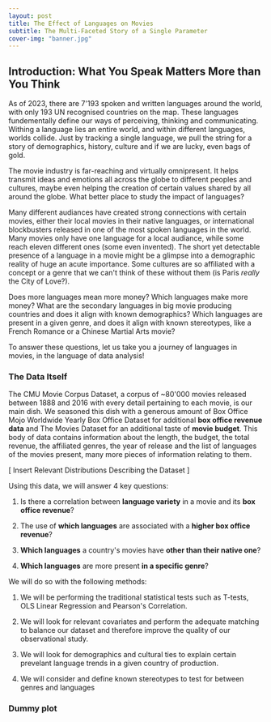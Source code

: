 ```yaml
---
layout: post
title: The Effect of Languages on Movies
subtitle: The Multi-Faceted Story of a Single Parameter
cover-img: "banner.jpg"
---
```


## Introduction: What You Speak Matters More than You Think

As of 2023, there are 7'193 spoken and written languages around the world, with only 193 UN recognised countries on the map. These languages fundementally define our ways of perceiving, thinking and communicating. Withing a language lies an entire world, and within different languages, worlds collide. Just by tracking a single language, we pull the string for a story of demographics, history, culture and if we are lucky, even bags of gold.

The movie industry is far-reaching and virtually omnipresent. It helps transmit ideas and emotions all across the globe to different peoples and cultures, maybe even helping the creation of certain values shared by all around the globe. What better place to study the impact of languages? 

Many different audiances have created strong connections with certain movies, either their local movies in their native languages, or international blockbusters released in one of the most spoken languages in the world. Many movies only have one language for a local audiance, while some reach eleven different ones (some even invented). The short yet detectable presence of a language in a movie might be a glimpse into a demographic reality of huge an acute importance. Some cultures are so affiliated with a concept or a genre that we can't think of these without them (is Paris *really* the City of Love?).

Does more languages mean more money? Which languages make more money? What are the secondary languages in big movie producing countries and does it align with known demographics? Which languages are present in a given genre, and does it align with known stereotypes, like a French Romance or a Chinese Martial Arts movie?

To answer these questions, let us take you a journey of languages in movies, in the language of data analysis!

### The Data Itself

The CMU Movie Corpus Dataset, a corpus of ~80'000 movies released between 1888 and 2016 with every detail pertaining to each movie, is our main dish. We seasoned this dish with a generous amount of Box Office Mojo Worldwide Yearly Box Office Dataset for additional **box office revenue data** and The Movies Dataset for an additional taste of **movie budget**. This body of data contains information about the length, the budget, the total revenue, the affiliated genres, the year of release and the list of languages of the movies present, many more pieces of information relating to them. 

[ Insert Relevant Distributions Describing the Dataset ]

Using this data, we will answer 4 key questions:

1. Is there a correlation between **language variety** in a movie and its **box office revenue**? 

2. The use of **which languages** are associated with a **higher box office revenue**?

3. **Which languages** a country's movies have **other than their native one**?

4. **Which languages** are more present **in a specific genre**?

We will do so with the following methods:

1. We will be performing the traditional statistical tests such as T-tests, OLS Linear Regression and Pearson's Correlation.

2. We will look for relevant covariates and perform the adequate matching to balance our dataset and therefore improve the quality of our observational study.

3. We will look for demographics and cultural ties to explain certain prevelant language trends in a given country of production.

4. We will consider and define known stereotypes to test for between genres and languages

### Dummy plot

<div>                        <script type="text/javascript">window.PlotlyConfig = {MathJaxConfig: 'local'};</script>
        <script charset="utf-8" src="https://cdn.plot.ly/plotly-2.27.0.min.js"></script>                <div id="26de9ef9-658a-463e-b915-f57517a31a6f" class="plotly-graph-div" style="height:100%; width:100%;"></div>            <script type="text/javascript">                                    window.PLOTLYENV=window.PLOTLYENV || {};                                    if (document.getElementById("26de9ef9-658a-463e-b915-f57517a31a6f")) {                    Plotly.newPlot(                        "26de9ef9-658a-463e-b915-f57517a31a6f",                        [{"alignmentgroup":"True","hovertemplate":"index=%{x}\u003cbr\u003ey=%{y}\u003cextra\u003e\u003c\u002fextra\u003e","legendgroup":"","marker":{"color":"#636efa","pattern":{"shape":""}},"name":"","offsetgroup":"","orientation":"v","showlegend":false,"textposition":"auto","x":["Wikipedia movie ID","Freebase_movie_ID","Movie_name","Movie_release_date","Movie_box_office_revenue","Movie_runtime","Movie_languages","Movie_countries","Movie_genres","Movie_languages_clean","Movie_countries_clean","Movie_genres_clean","Movie_release_year","Movie_release_date_datetime","movie_title","movie_revenue","budget","id","release_date"],"xaxis":"x","y":[1.0,1.0,1.0,0.913885613598124,0.1242431870271989,0.7465189915342934,1.0,1.0,1.0,1.0,1.0,1.0,0.913885613598124,0.5173487367681934,0.07998039241663465,0.07998039241663465,0.11996396444138262,0.11996396444138262,0.11996396444138262],"yaxis":"y","type":"bar"}],                        {"template":{"data":{"histogram2dcontour":[{"type":"histogram2dcontour","colorbar":{"outlinewidth":0,"ticks":""},"colorscale":[[0.0,"#0d0887"],[0.1111111111111111,"#46039f"],[0.2222222222222222,"#7201a8"],[0.3333333333333333,"#9c179e"],[0.4444444444444444,"#bd3786"],[0.5555555555555556,"#d8576b"],[0.6666666666666666,"#ed7953"],[0.7777777777777778,"#fb9f3a"],[0.8888888888888888,"#fdca26"],[1.0,"#f0f921"]]}],"choropleth":[{"type":"choropleth","colorbar":{"outlinewidth":0,"ticks":""}}],"histogram2d":[{"type":"histogram2d","colorbar":{"outlinewidth":0,"ticks":""},"colorscale":[[0.0,"#0d0887"],[0.1111111111111111,"#46039f"],[0.2222222222222222,"#7201a8"],[0.3333333333333333,"#9c179e"],[0.4444444444444444,"#bd3786"],[0.5555555555555556,"#d8576b"],[0.6666666666666666,"#ed7953"],[0.7777777777777778,"#fb9f3a"],[0.8888888888888888,"#fdca26"],[1.0,"#f0f921"]]}],"heatmap":[{"type":"heatmap","colorbar":{"outlinewidth":0,"ticks":""},"colorscale":[[0.0,"#0d0887"],[0.1111111111111111,"#46039f"],[0.2222222222222222,"#7201a8"],[0.3333333333333333,"#9c179e"],[0.4444444444444444,"#bd3786"],[0.5555555555555556,"#d8576b"],[0.6666666666666666,"#ed7953"],[0.7777777777777778,"#fb9f3a"],[0.8888888888888888,"#fdca26"],[1.0,"#f0f921"]]}],"heatmapgl":[{"type":"heatmapgl","colorbar":{"outlinewidth":0,"ticks":""},"colorscale":[[0.0,"#0d0887"],[0.1111111111111111,"#46039f"],[0.2222222222222222,"#7201a8"],[0.3333333333333333,"#9c179e"],[0.4444444444444444,"#bd3786"],[0.5555555555555556,"#d8576b"],[0.6666666666666666,"#ed7953"],[0.7777777777777778,"#fb9f3a"],[0.8888888888888888,"#fdca26"],[1.0,"#f0f921"]]}],"contourcarpet":[{"type":"contourcarpet","colorbar":{"outlinewidth":0,"ticks":""}}],"contour":[{"type":"contour","colorbar":{"outlinewidth":0,"ticks":""},"colorscale":[[0.0,"#0d0887"],[0.1111111111111111,"#46039f"],[0.2222222222222222,"#7201a8"],[0.3333333333333333,"#9c179e"],[0.4444444444444444,"#bd3786"],[0.5555555555555556,"#d8576b"],[0.6666666666666666,"#ed7953"],[0.7777777777777778,"#fb9f3a"],[0.8888888888888888,"#fdca26"],[1.0,"#f0f921"]]}],"surface":[{"type":"surface","colorbar":{"outlinewidth":0,"ticks":""},"colorscale":[[0.0,"#0d0887"],[0.1111111111111111,"#46039f"],[0.2222222222222222,"#7201a8"],[0.3333333333333333,"#9c179e"],[0.4444444444444444,"#bd3786"],[0.5555555555555556,"#d8576b"],[0.6666666666666666,"#ed7953"],[0.7777777777777778,"#fb9f3a"],[0.8888888888888888,"#fdca26"],[1.0,"#f0f921"]]}],"mesh3d":[{"type":"mesh3d","colorbar":{"outlinewidth":0,"ticks":""}}],"scatter":[{"fillpattern":{"fillmode":"overlay","size":10,"solidity":0.2},"type":"scatter"}],"parcoords":[{"type":"parcoords","line":{"colorbar":{"outlinewidth":0,"ticks":""}}}],"scatterpolargl":[{"type":"scatterpolargl","marker":{"colorbar":{"outlinewidth":0,"ticks":""}}}],"bar":[{"error_x":{"color":"#2a3f5f"},"error_y":{"color":"#2a3f5f"},"marker":{"line":{"color":"#E5ECF6","width":0.5},"pattern":{"fillmode":"overlay","size":10,"solidity":0.2}},"type":"bar"}],"scattergeo":[{"type":"scattergeo","marker":{"colorbar":{"outlinewidth":0,"ticks":""}}}],"scatterpolar":[{"type":"scatterpolar","marker":{"colorbar":{"outlinewidth":0,"ticks":""}}}],"histogram":[{"marker":{"pattern":{"fillmode":"overlay","size":10,"solidity":0.2}},"type":"histogram"}],"scattergl":[{"type":"scattergl","marker":{"colorbar":{"outlinewidth":0,"ticks":""}}}],"scatter3d":[{"type":"scatter3d","line":{"colorbar":{"outlinewidth":0,"ticks":""}},"marker":{"colorbar":{"outlinewidth":0,"ticks":""}}}],"scattermapbox":[{"type":"scattermapbox","marker":{"colorbar":{"outlinewidth":0,"ticks":""}}}],"scatterternary":[{"type":"scatterternary","marker":{"colorbar":{"outlinewidth":0,"ticks":""}}}],"scattercarpet":[{"type":"scattercarpet","marker":{"colorbar":{"outlinewidth":0,"ticks":""}}}],"carpet":[{"aaxis":{"endlinecolor":"#2a3f5f","gridcolor":"white","linecolor":"white","minorgridcolor":"white","startlinecolor":"#2a3f5f"},"baxis":{"endlinecolor":"#2a3f5f","gridcolor":"white","linecolor":"white","minorgridcolor":"white","startlinecolor":"#2a3f5f"},"type":"carpet"}],"table":[{"cells":{"fill":{"color":"#EBF0F8"},"line":{"color":"white"}},"header":{"fill":{"color":"#C8D4E3"},"line":{"color":"white"}},"type":"table"}],"barpolar":[{"marker":{"line":{"color":"#E5ECF6","width":0.5},"pattern":{"fillmode":"overlay","size":10,"solidity":0.2}},"type":"barpolar"}],"pie":[{"automargin":true,"type":"pie"}]},"layout":{"autotypenumbers":"strict","colorway":["#636efa","#EF553B","#00cc96","#ab63fa","#FFA15A","#19d3f3","#FF6692","#B6E880","#FF97FF","#FECB52"],"font":{"color":"#2a3f5f"},"hovermode":"closest","hoverlabel":{"align":"left"},"paper_bgcolor":"white","plot_bgcolor":"#E5ECF6","polar":{"bgcolor":"#E5ECF6","angularaxis":{"gridcolor":"white","linecolor":"white","ticks":""},"radialaxis":{"gridcolor":"white","linecolor":"white","ticks":""}},"ternary":{"bgcolor":"#E5ECF6","aaxis":{"gridcolor":"white","linecolor":"white","ticks":""},"baxis":{"gridcolor":"white","linecolor":"white","ticks":""},"caxis":{"gridcolor":"white","linecolor":"white","ticks":""}},"coloraxis":{"colorbar":{"outlinewidth":0,"ticks":""}},"colorscale":{"sequential":[[0.0,"#0d0887"],[0.1111111111111111,"#46039f"],[0.2222222222222222,"#7201a8"],[0.3333333333333333,"#9c179e"],[0.4444444444444444,"#bd3786"],[0.5555555555555556,"#d8576b"],[0.6666666666666666,"#ed7953"],[0.7777777777777778,"#fb9f3a"],[0.8888888888888888,"#fdca26"],[1.0,"#f0f921"]],"sequentialminus":[[0.0,"#0d0887"],[0.1111111111111111,"#46039f"],[0.2222222222222222,"#7201a8"],[0.3333333333333333,"#9c179e"],[0.4444444444444444,"#bd3786"],[0.5555555555555556,"#d8576b"],[0.6666666666666666,"#ed7953"],[0.7777777777777778,"#fb9f3a"],[0.8888888888888888,"#fdca26"],[1.0,"#f0f921"]],"diverging":[[0,"#8e0152"],[0.1,"#c51b7d"],[0.2,"#de77ae"],[0.3,"#f1b6da"],[0.4,"#fde0ef"],[0.5,"#f7f7f7"],[0.6,"#e6f5d0"],[0.7,"#b8e186"],[0.8,"#7fbc41"],[0.9,"#4d9221"],[1,"#276419"]]},"xaxis":{"gridcolor":"white","linecolor":"white","ticks":"","title":{"standoff":15},"zerolinecolor":"white","automargin":true,"zerolinewidth":2},"yaxis":{"gridcolor":"white","linecolor":"white","ticks":"","title":{"standoff":15},"zerolinecolor":"white","automargin":true,"zerolinewidth":2},"scene":{"xaxis":{"backgroundcolor":"#E5ECF6","gridcolor":"white","linecolor":"white","showbackground":true,"ticks":"","zerolinecolor":"white","gridwidth":2},"yaxis":{"backgroundcolor":"#E5ECF6","gridcolor":"white","linecolor":"white","showbackground":true,"ticks":"","zerolinecolor":"white","gridwidth":2},"zaxis":{"backgroundcolor":"#E5ECF6","gridcolor":"white","linecolor":"white","showbackground":true,"ticks":"","zerolinecolor":"white","gridwidth":2}},"shapedefaults":{"line":{"color":"#2a3f5f"}},"annotationdefaults":{"arrowcolor":"#2a3f5f","arrowhead":0,"arrowwidth":1},"geo":{"bgcolor":"white","landcolor":"#E5ECF6","subunitcolor":"white","showland":true,"showlakes":true,"lakecolor":"white"},"title":{"x":0.05},"mapbox":{"style":"light"}}},"xaxis":{"anchor":"y","domain":[0.0,1.0],"title":{"text":"Columns"}},"yaxis":{"anchor":"x","domain":[0.0,1.0],"title":{"text":"Percentage of Non-Missing Values"},"tickformat":".0%"},"legend":{"tracegroupgap":0},"title":{"text":"Percentage of Non-Missing Values in Each Column"},"barmode":"relative"},                        {"responsive": true}                    )                };                            </script>        </div>     

## 1. Is there a correlation between the language variety in a movie and its box office revenue?

Intuitively, a movie that has more languages in it would be expected to reach a wider audiance, simply due to accessibility or increased interest. But is this really the case?

To test this, we need to assess the number of languages each movie has and test it agains the revenue the movie generates. The CMU Database provides a list of languages present in a given movie, and its box office revenue (which we enriched with the Mojo dataset). 

[insert language count distribution plot]

Yes, silent films do count as movies with no language at all, hence the 0 column. 

[insert revenue distribution plot]

### The First Look of Naiveté

We first go for a simple observation: What happens when we group the movies by the number of languages they have and gauge their revenue distribution? Can we see any linear trend? Is there a magic number of languages to opt for maximal revenue?

[insert revenue VS language count plot]

We do see a trend! The average revenue increases as the number of languages does so as well, with a dip at the 11 language mark (having that many languages in a movie is ambitious by itself though). 

We validated this result by calculating the a Peorson's correlation coefficient for the two variables, and the associated p-value: 

| Pearson's R   | P-value         | 
| :-------------: |:-------------:|
| 0.156 > 0| 9.257e-53 << 0.05|


### Looking for the Hidden Operative: Enter the Budget

The above result is naive, and maybe even too good to be true. Are there any other variables that would explain both an increasing language count AND an increasing box office revenue?

Enter the budget. One could say that a movie with a large budget would have the resources to employ mutliple languages in it, while also having the capacity to generate a lot of revenue. Can we verify the budget as a potential covariate then?

To do so we need to compare it with the language count and revenue variables

[insert budget VS revenue plot]

| Pearson's R   | P-value         | 
| :-------------: |:-------------:|
| 0.724 > 0| 1.907e-279 << 0.05|

[insert budget VS language count plot]

| Pearson's R   | P-value         | 
| :-------------: |:-------------:|
| 0.177 > 0| 1.344e-13 << 0.05|

We see in both cases that the budget correlates positively with revenue and language count, and quite significantly. As such, we have determined it to be an possible covariate

### A Wiser Analysis

Having identified the **budget** as a covariate to balance the dataset for, we also decided to do the same for the **genre** as well, given it's not-so-uniform distribution accross the dataset.

After the matching, we ran an OLS Linear Regression test, by separating the movies with more than one language as the treatment data and the rest as the control data. 

| Linear Regression Coefficient | P-value | Standard Error | 
| :-------------: |:-------------:|:-------------:|
| 1.367e+07 > 0| 0.008 << 0.05|5.13e+06|

We do get a large positive coefficient in the linear regression with a significant p-value, confirming that **a positive linear relationship between language count and box office revenue exists**. However, our Standard Error is relatively high, and therefore it would be pertinent for a future study to perform this test again with a more comprehensive dataset to further elucidate this relationship.

## 2. The Use of Which Languages are Associated with a Higher Box Office Revenue?

Maybe having multiple languages makes money indeed, but *which one* hits the jackpot?

To understand that, we will proceed in a similar fashion to our prior analysis.

### Sneak Peak: Speak in Gold (a.k.a USD)

[insert Total Revenue by Language Plot]

After enriching the revenue data with the Mojo dataset, we observe that the English language by far makes the highest cumulative value, surpassing its competitors combined: **$127,721,656,605** of revenue in total. Given the fact that the English language dominates the dataset with presence in 1322 movies (compare to Spanish in second place with 99), this is not surprising.

[insert Average Revenue per Language Plot]

When we account for that presence and instead opt to compare the average revenue earned per language, the results are drastically different.

We see that extinct or endangered languages, or the languages whose countries of origins aren't major movie producers now predimonate. Ye Old English, Croatian, Icelandic, Tibetan and Gaelic are the top five runners. 

[insert Top 5 Average Revenue Languages Plot]

A possible explanation is that these languages could feature rarely, but in big budget movies. For example: the Old English language is present in movies Beowulf and The Lord of the Rings: The Two Towers.

### Testing the Gold

We performed a linear regression with a one-hot encoding of each language in the dataset. The results are interesting:

| R-squared   | P-value         | 
| :-------------: |:-------------:|
| 0.069 | 0.0002 << 0.05|

Whereas we get a statistically significant result, the R squared being close to zero, the model doesn't necessarily well explain the variance in the data. 

Many movies had a non-significant association with the revenue, except for the following ones ordered in decreasing significance: 

| Language   | P-value         | 
| :-------------: |:-------------:|
| Old English | 0.000096|
| Croatian | 0.000503|
| Portuguese | 0.002177| 
| English | 0.003856| 
| Tibetan | 0.013901| 
| American English | 0.039020| 

We want the go further and test the 3 languages with the lowest p-values individually with matching: Old English, Croation and Portuguese.


### When the Gold Breaks Against the Stone

We performed a matching of the movie samples based on budget, genre and runtime. We imposed that the treatment condition is the presence of the language being studied. After implementing an OLS Linear Regression, we get the following:

| Language   | P-value         | 
| :-------------: |:-------------:|
| Old English | 0.377|
| Croatian | 0.938|
| Portuguese | 0.404| 

With the new p-values of our top three strongest candidates now above the significance threshold, we conclude that we cannot reject the Null Hypothesis. The data at hand **doesn't show any significant correlation between the presence of any given language and the box office revenue concretely**. 

## 3. Which Languages a Country's Movies Have Other the Native One?

Which other monsters lurk in the Loch Ness other than the one we know about? 

The presence of languages that are not the native/predominant language of country in its movies may tell us interesting stories about that country's past, present and maybe even about its future. It can tell us if demographic influences or cultural influences are predominant in their movie industry, and how they developed over time.

Here, we will explore the trends of the non-native/non-predominant languages in the movies of the top three movie producing countries in the world: The United States of America, India and the United Kingdom of Great Britain and Northern Ireland (34408, 8411 and 7868 movies produced and present in the dataset respectively).

### The Languages of Liberty

Let's take a look at the top 10 most common languages in American Movies, that are not English:

[insert American Movie Languages Plot]

Ignoring the silent films, we see that the most prevalent language after English is Spanish. Given the presence of a significant Hispanic population in the US demographics, the prevalence of Spanish here is very much expected. The immediate followers of French, German and Italian are European languages with which the US had contacts with for 200 years, and had significant levels of immigration from over the years. The others are also historically or currently relevant in American cultural sphere.

[insert Temporal Evolution of Ratios US Plot]

[insert Temporal Evolution of Spanish Ratio US Plot]

We calculated the ratio of presence of each language in American movies and the evolution of this presence across time (in 5 year intervals), between 1940 and 2015. The dominance of Spanish over the other languages is a relatively recent phenomenon, starting only around 1980-1985. Yet, it is a mostly clear path afterwards. 

Looking at the trend of the ratio of Spanish presence in American movies independently, we see an increase in 2000-2005, a trend present in other but not all languages, and is the only one to maintain that until 2010. Afterwards it suffers a downfall by 2010-2015, a trend shared by all others except for Italian. 

The evolution of the presence of Spanish follows the trends in the Hispanic demographic growth in the country. 1980-1990s seeing an increase in the Hispanic voting block, also corresponds to the start of the more dominant position of Spanish in American movies. 

### The Languages of the Ancient Subcontinent

Looking at the overall language distribution of Indian movies excluding Hindi, we see both expected and unexpected results:

[insert Indian Movie Languages Plot]

The three most prominent languages; Tamil, Malayalam and Telugu are all Southern Indian languages. These communities, while only constituting ~23% of the total Indian population, have their own movie industries (such as the Telugu Tollywood and the Tamil Kollywood) and thus are not surprisingly high up in the list. As of 2022, the combined revenue of Southern Indian film industries has surpassed that of the Mumbai-based Hindi film industry (Bollywood).

English is the fourth, as expected of it being the second official language and a lingua franca in the country, not to mention the country's colonial past. The other runner-ups of Bengali, Kannada, Urdu, Punjabi, Oriya and Marathi are all either languages present in India or its neighbours. 

[insert Temporal Evolution of Ratios India Plot]

[insert Temporal Evolution of Tamil Ratio US Plot]

The dominance of the three Southern Indian languages is uncontested since 1960s, with the others having approximately half the ratio compared to them. However, there are severe fluctuations among them. The dip of the Telugu and Tamil language ratio between 1960 and 1980 is contrasted by a huge peak in Malayalam in the same period. 

An interesting observation is that the Telugu ratio roughly follows that of Tamil until 1985, after which it resembles the Malayalam one more. English on the other hand, overtakes Telugu and becomes the 3rd most present language in the 2010-2015 band.

A close observation of the Tamil language shows a severe dip, especially in the 1970-1975 band. This trend is also present in languages such as Telugu, Bengali and Oriya. This time interval contains "The Emergency" period in India, where a state of emergency lasting for two years saw a significant repression on the press and censureship. This might explain the sudden decline in certain language ratios.

### The Languages of Fair Old Albion

The distribution of non-English languages in British movies yields a fundementally different result than that of the US or India:

[insert British Movie Languages Plot]

The dominance of European languages such as French, German, Italian and Spanish is expected, however this implies that the language trends in the UK follow cultural trends, not demographic. The second biggest demographic group in the UK is the British Asians, mostly consisted of Indians and other South/Southeastern Asians. 

Yet this fact is only visible in the presence of the Hindi language (and to a degree Mandarin), but only as the 9th. This implies that in British movies, cultural ties and history might have a bigger impact than local demographics. 

[insert Temporal Evolution of Ratios India Plot]

[insert Temporal Evolution of Tamil Ratio US Plot]

The pre-eminent position of French in the British movies is concretely established after 1970-1975, where it overtakes German for good. European languages as a whole follow a similar trend to French in their presence, with a small peak in 1980-1985 and a relatively bigger peak in 1995-2005. 

The presence of French in British movies shows a significant rise over the years, yet is challenged after 2005. French falls to a similar baseline observed between 1970 and 1995, while German and Spanish are still showing increasing trends. Italian is in significant decline after 2005. From the slow but steady growth of Japanese, Hindi and Arabic presence, we could say that the demographic impact of the British Asian minority has started to show itself in the recent times. 

## 4. Which languages are more present in a specific genre?

Is a language inherently associated with a genre, and vice versa? Can a romance movie exist in a language other than French, or can the Samurai speak a language other than Japanese?

We have created strong associations between certain cultures, languages and concepts. Might these be reflected in the presence of certain languages in a given genre? Or even better, can we ascertain new associations for genres without established stereotypes(oh dear)?

In this section, we will first observe the language distribution of each genre, then perform a t-test on a sample matched for budget, per genre group (treatment condition being the presence of the langauges of interest). Depending on data availability, we are also occasionaly removing English movies to compare the secondary languages more closely.

[insert language distribution by movie count plot]

[insert genre distribution plot]

### Martial Arts: Does Karate Speak Chinese?

[Insert Martial Arts Film Count by Language Plot]

Yes it does (Cantonese & Mandarin). In fact the sum of all classifications of Mandarin and Cantonese would double the count of English. Japanese and Korean are also represented immedately behind the Chinese dialects. English, as a singular language tag, remains on top. This does confirm the usual affiliation of East Asian languages and culture with Martial Arts movies. 

Yet this observation is not enough by itself. By conducting a t-test on the data, we see that the presence of the Chinese dialects of Cantonese, Mandarin, Japanese and Korean (all grouped jointly) is indeed significant:

| T-test value  | P-value         | 
| :-------------: |:-------------:|
| 2.977 | 0.0034 << 0.05|

This shows us concretely that **the East Asian languages are indeed significantly associated with the Martial Arts genre**.

### Samurai: Does the Katana Speak Japanese?

[Insert Samurai Film Count by Language Plot]

It sure does. In fact it is the only genre in this study where another language overtakes English with a significant margin. The importance of the "Japanese Knights" in Japan's history and cinematography is undisputed. 

While a matching on budget was not possible due to missing data, the t-test result still yields:

| T-test value  | P-value         | 
| :-------------: |:-------------:|
| 32.270 |  6.602e-227 << 0.05|

Indeed, **the Japanese Language is significantly associated with the Samurai genre**.

### War: Does the Panzer Speak German?

[Insert War Film Count by Language Plot]

Whereas we see an overwhelming dominance of the English language, we note that our language of interest, German, is the second most prominent language in the genre. It is followed closely by French and Russian, both also known for war movies to a degree. 

The usually dominant languages like Hindi and Tamil, for the general dataset, are not represent in the top ten here. This might be due to either a preference difference in India, or simply a shortcoming of the dataset. German itself is not dominant language in the dataset, hence its increased presence here is remarkable. 

The matched t-test yields:

| T-test value  | P-value         | 
| :-------------: |:-------------:|
| 3.453 |  0.0007 << 0.05|

As such, we see that **the German language is significantly associated with the War genre**.

### Romance: Does the Heart Speak French?

[Insert Romance Film Count by Language Plot]

No. 

In fact it speaks something else.

Aside from the usual English pre-eminence, we see Hindi as the second most present language in the genre. It is followed by French, Tamil (another Indian language), Spanish, Italian and German.

This is to be expected given the Bollywood's reputation for soap operas. Yet, among French and Hindi, whose association with the genre is more significant?

The matched data speaks for itself:

**French**
| T-test value  | P-value         | 
| :-------------: |:-------------:|
| 1.445 |  0.150 **>** 0.05|

**Hindi**
| T-test value  | P-value         | 
| :-------------: |:-------------:|
| 2.602 |  0.0126 << 0.05|

Indeed, the Heart Speaks Hindi more than it does French, as **the association between the genre and the French language is not significant, whereas the one for Hindi is**.

मुझे तुमसे प्यार है!

### Gangster: Does Godfather Speak Italian?

[Insert Gangster Film Count by Language Plot]

He does, Signore.

After English, Italian is the second most prevalent language in the genre. This can be explained by the prominence of the Sicilian-Italian mafia in the country's culture, but also the place of the mafia in the American (and therefore the global) cultural psyche. 

Japanese is the third runner-up, probably due to Yakuza movies present in the dataset. Either way, we want to see if there is a significant connection between the language and the genre:

| T-test value  | P-value         | 
| :-------------: |:-------------:|
| 2.046 |  0.043 < 0.05|

As such, we can argue that **there is a significant level of association between the Italian language and the Gangster Genre**.

### LGBT: What does Love Speak?

[Insert LGBT Film Count by Language Plot]

We do not have any stereotypes to test for the LGBT genre *a priori*. We see that, looking further than the usual English presence, that European languages like French, Spanish, German and Italian are mostly present in this genre. This might be due to the non or low penetreance of LGBT themes in the movie industries of non-Western socities, or due to a lack of societal acceptance in such socities. 

Hypothesis testing for the significance of the 2nd most prevalent language (French):

| T-test value  | P-value         | 
| :-------------: |:-------------:|
| -0.338 |   0.735 > 0.05|

As we can see, there is no significant association between the LGBT theme and the French language. **We currently cannot generate a concrete stereotype for this genre**.